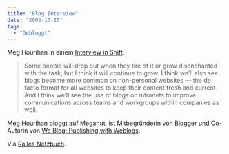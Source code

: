 ```yaml
---
title: "Blog Interview"
date: "2002-10-15"
tags:
  - "Gebloggt"
---
```


Meg Hourihan in einem [Interview in Shift](https://web.archive.org/web/20040630202836/http://www.shift.com/contenthttps://web.archive.org/web/411/1.html "Shift.com [english]"):

> Some people will drop out when they tire of it or grow disenchanted with the task, but I think it will continue to grow. I think we’ll also see blogs become more common on non-personal websites — the de facto format for all websites to keep their content fresh and current. And I think we’ll see the use of blogs on intranets to improve communications across teams and workgroups within companies as well.

Meg Hourihan bloggt auf [Meganut](https://web.archive.org/web/20040630202836/http://megnut.com/), ist Mitbegründerin von [Blogger](https://web.archive.org/web/20040630202836/http://www.blogger.com/) und Co-Autorin von [We Blog: Publishing with Weblogs](https://web.archive.org/web/20040630202836/http://www.amazon.de/exec/obidos/ASIN/0764549626/qid=1034660562/sr=8-2/ref=sr_aps_prod_2_1/302-6870756-0396064 "Amazon.de").

Via [Ralles Netzbuch](https://web.archive.org/web/20040630202836/http://www.das-netzbuch.de/index.php?id=P392).

